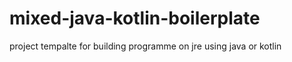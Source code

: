 # mixed-java-kotlin-boilerplate
project tempalte for building programme on jre using java or kotlin
